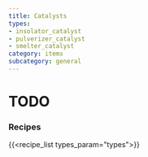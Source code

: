 ```yaml
---
title: Catalysts
types:
- insolator_catalyst
- pulverizer_catalyst
- smelter_catalyst
category: items
subcategory: general
---
```


# TODO

### Recipes
{{<recipe_list types_param="types">}}